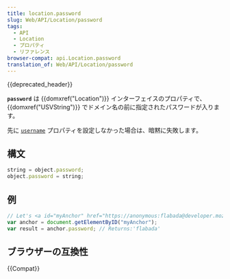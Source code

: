 ```yaml
---
title: location.password
slug: Web/API/Location/password
tags:
  - API
  - Location
  - プロパティ
  - リファレンス
browser-compat: api.Location.password
translation_of: Web/API/Location/password
---
```

{{deprecated_header}}

**`password`** は {{domxref("Location")}} インターフェイスのプロパティで、 {{domxref("USVString")}} でドメイン名の前に指定されたパスワードが入ります。

先に [`username`](/ja/docs/Web/API/Location/username) プロパティを設定しなかった場合は、暗黙に失敗します。

## 構文

```js
string = object.password;
object.password = string;
```

## 例

```js
// Let's <a id="myAnchor" href="https://anonymous:flabada@developer.mozilla.org/en-US/docs/location.username"> be in the document
var anchor = document.getElementByID("myAnchor");
var result = anchor.password; // Returns:'flabada'
```

## ブラウザーの互換性

{{Compat}}
